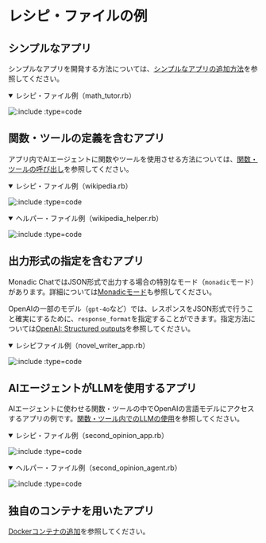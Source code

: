 # レシピ・ファイルの例

## シンプルなアプリ

シンプルなアプリを開発する方法については、[シンプルなアプリの追加方法](http://localhost:3000/#/ja/develop_apps?id=シンプルなアプリの追加方法)を参照してください。

<details open=true>
<summary>レシピ・ファイル例（math_tutor.rb）</summary>

![](https://raw.githubusercontent.com/yohasebe/monadic-chat/refs/heads/nightly/docker/services/ruby/apps/math_tutor/math_tutor_app.rb ':include :type=code')

</details>

## 関数・ツールの定義を含むアプリ

アプリ内でAIエージェントに関数やツールを使用させる方法については、[関数・ツールの呼び出し](http://localhost:3000/#/ja/develop_apps?id=関数・ツールの呼び出し)を参照してください。

<details open=true>
<summary>レシピ・ファイル例（wikipedia.rb）</summary>

![](https://raw.githubusercontent.com/yohasebe/monadic-chat/refs/heads/nightly/docker/services/ruby/apps/wikipedia/wikipedia_app.rb ':include :type=code')

</details>

<details open=true>
<summary>ヘルパー・ファイル例（wikipedia_helper.rb）</summary>

![](https://raw.githubusercontent.com/yohasebe/monadic-chat/refs/heads/nightly/docker/services/ruby/lib/monadic/helpers/wikipedia_helper.rb ':include :type=code')

</details>

## 出力形式の指定を含むアプリ

Monadic ChatではJSON形式で出力する場合の特別なモード（`monadic`モード）があります。詳細については[Monadicモード](/ja/monadic-mode)も参照してください。

OpenAIの一部のモデル（`gpt-4o`など）では、レスポンスをJSON形式で行うこと確実にするために、`response_format`を指定することができます。指定方法については[OpenAI: Structured outputs](https://platform.openai.com/docs/guides/structured-outputs)を参照してください。

<details open=true>
<summary>レシピファイル例（novel_writer_app.rb）</summary>

![](https://raw.githubusercontent.com/yohasebe/monadic-chat/refs/heads/nightly/docker/services/ruby/apps/novel_writer/novel_writer_app.rb ':include :type=code')

</details>

## AIエージェントがLLMを使用するアプリ

AIエージェントに使わせる関数・ツールの中でOpenAIの言語モデルにアクセスするアプリの例です。[関数・ツール内でのLLMの使用](http://localhost:3000/#/ja/develop_apps?id=関数・ツール内でのLLMの使用)を参照してください。

<details open=true>
<summary>レシピ・ファイル例（second_opinion_app.rb）</summary>

![](https://raw.githubusercontent.com/yohasebe/monadic-chat/refs/heads/nightly/docker/services/ruby/apps/second_opinion/second_opinion_app.rb ':include :type=code')

</details>

<details open=true>
<summary>ヘルパー・ファイル例（second_opinion_agent.rb）</summary>

![](https://raw.githubusercontent.com/yohasebe/monadic-chat/refs/heads/nightly/docker/services/ruby/lib/agents/second_opinion_agent.rb ':include :type=code')

</details>

## 独自のコンテナを用いたアプリ

[Dockerコンテナの追加](adding-containers.md)を参照してください。
